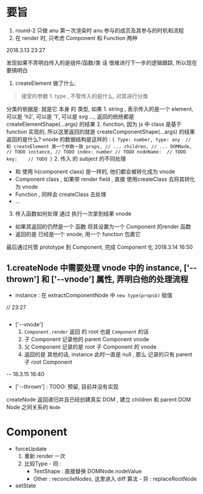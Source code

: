 # 要旨
1. round-2 只做 anu 第一次渲染时 anu 参与的成员及其参与的时机和流程
2. 在 render 时, 只考虑 Component 和 Function 两种


2018.3.13 23:27

发现如果不弄明白传入的是组件/函数/类 话 很难进行下一步的逻辑跟踪, 所以现在要搞明白 
1. createElement 做了什么:

> 接受的参数 1. type , 不管传入的是什么, 对其进行分类

分类的依据是:
  就是它 本身 的 类型, 如果
    1. string , 表示传入的是一个 element, 可以是 'h2', 可以是 '1', 可以是 svg ..., 返回的统统都是 createElementShape(...args) 的结果
    2. function, 因为 js 中 class 是基于 function 实现的, 所以这里返回的就是 createComponentShape(...args) 的结果
  返回的是什么?
    vnode 的数据结构是这样的 :
    ```
      {
        Type: number,
        type: any  // 和 createElement 第一个参数一致
        props, // ...
        children, // ...
        DOMNode,  // TODO
        instance, // TODO
        index: number // TODO
        nodeName:  // TODO
        key:    // TODO
      }
    ```
2. 传入 的 subject  的不同处理
  - <MyComponent /> 和 使用 h(component class) 是一样的, 他们都会被转化成为 vnode
  - Component class , 如果带 render field , 直接 使用createClass 去将其转化为 vnode
  - Function , 同样会 createClass 去处理
  - ...
3. 传入函数如何处理
  通过 执行一次拿到结果 vnode
  - 如果其返回的仍然是一个 函数 将其设置为一个 Component 的render 函数
  - 返回的是 已经是一个 vnode, 用一个 function 包裹它

  最后通过托管 prototype 到 Component, 完成 Component 化
2018.3.14 16:50

1.createNode 中需要处理 vnode 中的 instance, ['--thrown'] 和 ['--vnode'] 属性, 弄明白他的处理流程
  - 
  - instance : 在 extractComponentNode 中 `new type(propsb)` 赋值

// 23:27
> ~~~余下两个是在 应该是在Component 中~~~
  - ['--vnode'] 
    1. ```Component.render``` 返回 的 root 也是 `Component` 的话
      1. 子 Component 记录他的 parent Component vnode
      2. 父 Component 记录的是 root 子 Component 的 vnode
    2. 返回的是 其他的话, instance 此时一直是 null , 那么 记录的只有 parent 子 root Component

-- 18.3.15 16:40
  - ['--thrown'] : TODO:  预留, 目前并没有实现 

  createNode 返回递归并且已经创建真实 DOM , 建立 children 和 parent DOM Node 之间关系的 `Node`


# Component

- forceUpdate
    1. 重新 render 一次
    2. 比较Type 
      - 同 : 
          - TextShape : 直接替换 DOMNode.nodeValue
          - Other : reconcileNodes, 这里进入 diff 算法
      - 异 : replaceRootNode
- setState
